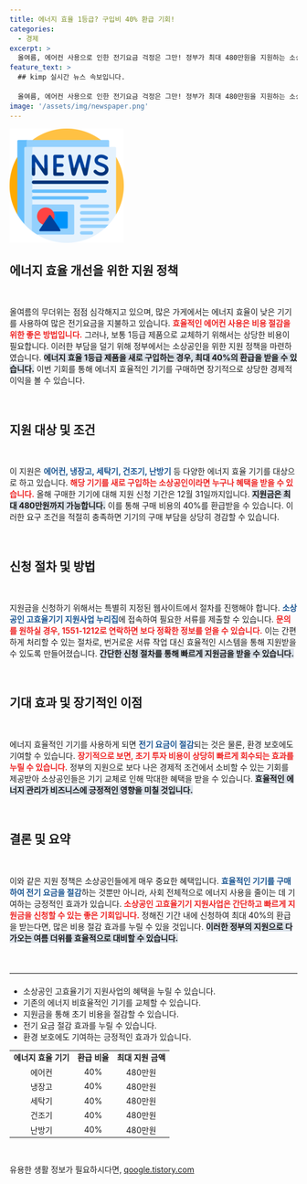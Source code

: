 ```yaml
---
title: 에너지 효율 1등급? 구입비 40% 환급 기회!
categories:
  - 경제
excerpt: >
  올여름, 에어컨 사용으로 인한 전기요금 걱정은 그만! 정부가 최대 480만원을 지원하는 소상공인 고효율기기 지원사업으로 에너지 효율 1등급 가전제품을 저렴하게 구입하세요. 12월 31일까지 신청 가능!
feature_text: >
  ## kimp 실시간 뉴스 속보입니다.

  올여름, 에어컨 사용으로 인한 전기요금 걱정은 그만! 정부가 최대 480만원을 지원하는 소상공인 고효율기기 지원사업으로 에너지 효율 1등급 가전제품을 저렴하게 구입하세요. 12월 31일까지 신청 가능!
image: '/assets/img/newspaper.png'
---
```


<p><img src="/assets/img/newspaper.png" alt="kimplant 속보" /></p>

<h2 data-ke-size="size26">에너지 효율 개선을 위한 지원 정책</h2>

<p data-ke-size="size16">&nbsp;</p>

<p>올여름의 무더위는 점점 심각해지고 있으며, 많은 가게에서는 에너지 효율이 낮은 기기를 사용하여 많은 전기요금을 지불하고 있습니다. <b><span style="color: #ee2323;">효율적인 에어컨 사용은 비용 절감을 위한 좋은 방법입니다.</span></b> 그러나, 보통 1등급 제품으로 교체하기 위해서는 상당한 비용이 필요합니다. 이러한 부담을 덜기 위해 정부에서는 소상공인을 위한 지원 정책을 마련하였습니다. <b><span style="background-color: #21538527;">에너지 효율 1등급 제품을 새로 구입하는 경우, 최대 40%의 환급을 받을 수 있습니다.</span></b> 이번 기회를 통해 에너지 효율적인 기기를 구매하면 장기적으로 상당한 경제적 이익을 볼 수 있습니다.</p>

<p data-ke-size="size16">&nbsp;</p>

<h2 data-ke-size="size26">지원 대상 및 조건</h2>

<p data-ke-size="size16">&nbsp;</p>

<p>이 지원은 <b><span style="color: #1a5490;">에어컨, 냉장고, 세탁기, 건조기, 난방기</span></b> 등 다양한 에너지 효율 기기를 대상으로 하고 있습니다. <b><span style="color: #ee2323;">해당 기기를 새로 구입하는 소상공인이라면 누구나 혜택을 받을 수 있습니다.</span></b> 올해 구매한 기기에 대해 지원 신청 기간은 12월 31일까지입니다. <b><span style="background-color: #21538527;">지원금은 최대 480만원까지 가능합니다.</span></b> 이를 통해 구매 비용의 40%를 환급받을 수 있습니다. 이러한 요구 조건을 적절히 충족하면 기기의 구매 부담을 상당히 경감할 수 있습니다.</p>

<p data-ke-size="size16">&nbsp;</p>

<h2 data-ke-size="size26">신청 절차 및 방법</h2>

<p data-ke-size="size16">&nbsp;</p>

<p>지원금을 신청하기 위해서는 특별히 지정된 웹사이트에서 절차를 진행해야 합니다. <b><span style="color: #1a5490;">소상공인 고효율기기 지원사업 누리집</span></b>에 접속하여 필요한 서류를 제출할 수 있습니다. <b><span style="color: #ee2323;">문의를 원하실 경우, 1551-1212로 연락하면 보다 정확한 정보를 얻을 수 있습니다.</span></b> 이는 간편하게 처리할 수 있는 절차로, 번거로운 서류 작업 대신 효율적인 시스템을 통해 지원받을 수 있도록 만들어졌습니다. <b><span style="background-color: #21538527;">간단한 신청 절차를 통해 빠르게 지원금을 받을 수 있습니다.</span></b></p>

<p data-ke-size="size16">&nbsp;</p>

<h2 data-ke-size="size26">기대 효과 및 장기적인 이점</h2>

<p data-ke-size="size16">&nbsp;</p>

<p>에너지 효율적인 기기를 사용하게 되면 <b><span style="color: #1a5490;">전기 요금이 절감</span></b>되는 것은 물론, 환경 보호에도 기여할 수 있습니다. <b><span style="color: #ee2323;">장기적으로 보면, 초기 투자 비용이 상당히 빠르게 회수되는 효과를 누릴 수 있습니다.</span></b> 정부의 지원으로 보다 나은 경제적 조건에서 소비할 수 있는 기회를 제공받아 소상공인들은 기기 교체로 인해 막대한 혜택을 받을 수 있습니다. <b><span style="background-color: #21538527;">효율적인 에너지 관리가 비즈니스에 긍정적인 영향을 미칠 것입니다.</span></b></p>

<p data-ke-size="size16">&nbsp;</p>

<h2 data-ke-size="size26">결론 및 요약</h2>

<p data-ke-size="size16">&nbsp;</p>

<p>이와 같은 지원 정책은 소상공인들에게 매우 중요한 혜택입니다. <b><span style="color: #1a5490;">효율적인 기기를 구매하여 전기 요금을 절감</span></b>하는 것뿐만 아니라, 사회 전체적으로 에너지 사용을 줄이는 데 기여하는 긍정적인 효과가 있습니다. <b><span style="color: #ee2323;">소상공인 고효율기기 지원사업은 간단하고 빠르게 지원금을 신청할 수 있는 좋은 기회입니다.</span></b> 정해진 기간 내에 신청하여 최대 40%의 환급을 받는다면, 많은 비용 절감 효과를 누릴 수 있을 것입니다. <b><span style="background-color: #21538527;">이러한 정부의 지원으로 다가오는 여름 더위를 효율적으로 대비할 수 있습니다.</span></b></p>

<p data-ke-size="size16">&nbsp;</p>

<hr style="border: 0; border-top: 1px solid #e7e7e7; margin: 20px 0;"/>

<ul>
<li>소상공인 고효율기기 지원사업의 혜택을 누릴 수 있습니다.</li>
<li>기존의 에너지 비효율적인 기기를 교체할 수 있습니다.</li>
<li>지원금을 통해 초기 비용을 절감할 수 있습니다.</li>
<li>전기 요금 절감 효과를 누릴 수 있습니다.</li>
<li>환경 보호에도 기여하는 긍정적인 효과가 있습니다.</li>
</ul>

<table style="width: 100%; border-collapse: collapse;">
<tr>
<td style="text-align: center; height: 17px;"><b>에너지 효율 기기</b></td>
<td style="text-align: center; height: 17px;"><b>환급 비율</b></td>
<td style="text-align: center; height: 17px;"><b>최대 지원 금액</b></td>
</tr>
<tr>
<td style="text-align: center; height: 17px;">에어컨</td>
<td style="text-align: center; height: 17px;">40%</td>
<td style="text-align: center; height: 17px;">480만원</td>
</tr>
<tr>
<td style="text-align: center; height: 17px;">냉장고</td>
<td style="text-align: center; height: 17px;">40%</td>
<td style="text-align: center; height: 17px;">480만원</td>
</tr>
<tr>
<td style="text-align: center; height: 17px;">세탁기</td>
<td style="text-align: center; height: 17px;">40%</td>
<td style="text-align: center; height: 17px;">480만원</td>
</tr>
<tr>
<td style="text-align: center; height: 17px;">건조기</td>
<td style="text-align: center; height: 17px;">40%</td>
<td style="text-align: center; height: 17px;">480만원</td>
</tr>
<tr>
<td style="text-align: center; height: 17px;">난방기</td>
<td style="text-align: center; height: 17px;">40%</td>
<td style="text-align: center; height: 17px;">480만원</td>
</tr>
</table>

<p data-ke-size="size16">&nbsp;</p>
유용한 생활 정보가 필요하시다면, <a href="https://qoogle.tistory.com" rel="dofollow">qoogle.tistory.com</a>


